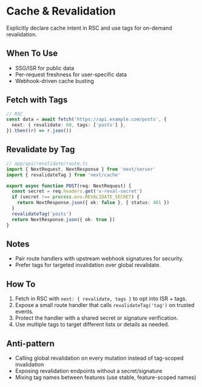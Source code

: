 # Cache & Revalidation

Explicitly declare cache intent in RSC and use tags for on-demand revalidation.

## When To Use

- SSG/ISR for public data
- Per-request freshness for user-specific data
- Webhook-driven cache busting

## Fetch with Tags

```ts
// RSC
const data = await fetch('https://api.example.com/posts', {
  next: { revalidate: 60, tags: ['posts'] },
}).then((r) => r.json())
```

## Revalidate by Tag

```ts
// app/api/revalidate/route.ts
import { NextRequest, NextResponse } from 'next/server'
import { revalidateTag } from 'next/cache'

export async function POST(req: NextRequest) {
  const secret = req.headers.get('x-reval-secret')
  if (secret !== process.env.REVALIDATE_SECRET) {
    return NextResponse.json({ ok: false }, { status: 401 })
  }
  revalidateTag('posts')
  return NextResponse.json({ ok: true })
}
```

## Notes

- Pair route handlers with upstream webhook signatures for security.
- Prefer tags for targeted invalidation over global revalidate.

## How To

1. Fetch in RSC with `next: { revalidate, tags }` to opt into ISR + tags.
2. Expose a small route handler that calls `revalidateTag('tag')` on trusted events.
3. Protect the handler with a shared secret or signature verification.
4. Use multiple tags to target different lists or details as needed.

## Anti-pattern

- Calling global revalidation on every mutation instead of tag-scoped invalidation
- Exposing revalidation endpoints without a secret/signature
- Mixing tag names between features (use stable, feature-scoped names)

